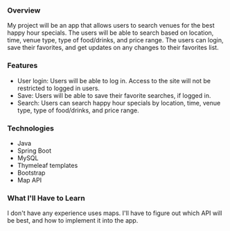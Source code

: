 ### Overview
My project will be an app that allows users to search venues for the best happy hour specials.  The users will be able to search based on location, time, venue type, type of food/drinks, and price range.  The users can login, save their favorites, and get updates on any changes to their favorites list.
### Features
* User login: Users will be able to log in. Access to the site will not be restricted to logged in users.
* Save: Users will be able to save their favorite searches, if logged in.
* Search: Users can search happy hour specials by location, time, venue type, type of food/drinks, and price range.
### Technologies
* Java
* Spring Boot
* MySQL
* Thymeleaf templates
* Bootstrap
* Map API
### What I'll Have to Learn
I don't have any experience uses maps.  I'll have to figure out which API will be best, and how to implement it into the app.
